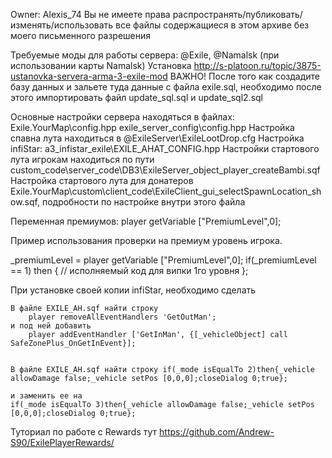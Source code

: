 Owner: Alexis_74
Вы не имеете права распространять/публиковать/изменять/использовать все файлы содержащиеся в этом архиве без моего письменного разрешения

Требуемые моды для работы сервера: @Exile, @Namalsk (при использовании карты Namalsk)
Установка http://s-platoon.ru/topic/3875-ustanovka-servera-arma-3-exile-mod
ВАЖНО! После того как создадите базу данных и зальете туда данные с файла exile.sql, необходимо  после этого импортировать файл update_sql.sql и update_sql2.sql

Основные настройки сервера находяться в файлах:
Exile.YourMap\config.hpp
exile_server_config\config.hpp
Настройка спавна лута находиться в @ExileServer\ExileLootDrop.cfg
Настройка infiStar: a3_infistar_exile\EXILE_AHAT_CONFIG.hpp
Настройки стартового лута игрокам находиться по пути custom_code\server_code\DB3\ExileServer_object_player_createBambi.sqf
Настройка стартового лута для донатеров Exile.YourMap\custom\client_code\ExileClient_gui_selectSpawnLocation_show.sqf, подробности по настройке внутри этого файла

Переменная премиумов: player getVariable ["PremiumLevel",0];

Пример использования проверки на премиум уровень игрока.

_premiumLevel = player getVariable ["PremiumLevel",0];
if(_premiumLevel == 1) then
{
	// исполняемый код для випки 1го уровня
};

При установке своей копии infiStar, необходимо сделать

	В файле EXILE_AH.sqf найти строку
		player removeAllEventHandlers 'GetOutMan'; 
	и под ней добавить 
		player addEventHandler ['GetInMan', {[_vehicleObject] call SafeZonePlus_OnGetInEvent}];
		
	
	В файле EXILE_AH.sqf найти строку if(_mode isEqualTo 2)then{_vehicle allowDamage false;_vehicle setPos [0,0,0];closeDialog 0;true};

	и заменить ее на 
	if(_mode isEqualTo 3)then{_vehicle allowDamage false;_vehicle setPos [0,0,0];closeDialog 0;true};
	

Туториал по работе с Rewards тут https://github.com/Andrew-S90/ExilePlayerRewards/

